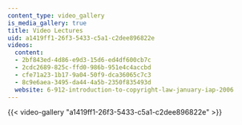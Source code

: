 ```yaml
---
content_type: video_gallery
is_media_gallery: true
title: Video Lectures
uid: a1419ff1-26f3-5433-c5a1-c2dee896822e
videos:
  content:
  - 2bf843ed-4d86-e9d3-15d6-ed4df600cb7c
  - 2cdc2689-825c-ffd0-986b-951e4c4accbd
  - cfe71a23-1b17-9a04-50f9-dca36065c7c3
  - 8c9e6aea-3495-da44-4a5b-2350f835493d
  website: 6-912-introduction-to-copyright-law-january-iap-2006
---
```



{{< video-gallery "a1419ff1-26f3-5433-c5a1-c2dee896822e" >}}

